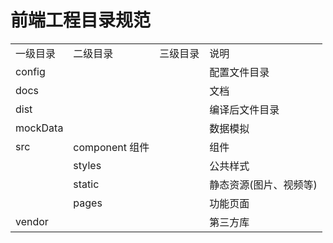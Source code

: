 # 前端工程目录规范

<table>
   <tr>
      <td>一级目录</td>
      <td>二级目录</td>
      <td>三级目录</td>
      <td>说明</td>
   </tr>
   <tr>
      <td>config</td>
      <td></td>
      <td></td>
      <td>配置文件目录</td>
   </tr>
   <tr>
      <td>docs</td>
      <td></td>
      <td></td>
      <td>文档</td>
   </tr>
   <tr>
      <td>dist</td>
      <td></td>
      <td></td>
      <td>编译后文件目录</td>
   </tr>
   <tr>
      <td>mockData</td>
      <td></td>
      <td></td>
      <td>数据模拟</td>
   </tr>
   <tr>
      <td>src</td>
      <td>component 组件</td>
      <td></td>
      <td>组件</td>
   </tr>
   <tr>
      <td></td>
      <td>styles</td>
      <td></td>
      <td>公共样式</td>
   </tr>
   <tr>
      <td></td>
      <td>static</td>
      <td></td>
      <td>静态资源(图片、视频等)</td>
   </tr>
   <tr>
      <td></td>
      <td>pages</td>
      <td></td>
      <td>功能页面</td>
   </tr>
   <tr>
      <td>vendor</td>
      <td></td>
      <td></td>
      <td>第三方库</td>
   </tr>
</table>

